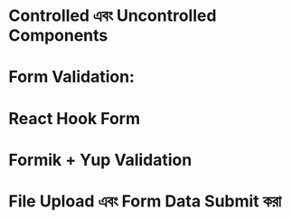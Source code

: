 # Controlled এবং Uncontrolled Components
# Form Validation:
# React Hook Form
# Formik + Yup Validation
# File Upload এবং Form Data Submit করা